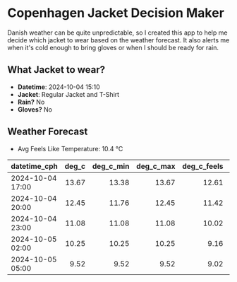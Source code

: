 
# Copenhagen Jacket Decision Maker

Danish weather can be quite unpredictable, so I created this app to help me decide which jacket to wear based on the weather forecast. 
It also alerts me when it's cold enough to bring gloves or when I should be ready for rain.

## What Jacket to wear?

- **Datetime**: 2024-10-04 15:10
- **Jacket**: Regular Jacket and T-Shirt
- **Rain?** No
- **Gloves?** No

## Weather Forecast
- Avg Feels Like Temperature: 10.4 °C

| datetime_cph     |   deg_c |   deg_c_min |   deg_c_max |   deg_c_feels | weather   | wind   | rain   |
|:-----------------|--------:|------------:|------------:|--------------:|:----------|:-------|:-------|
| 2024-10-04 17:00 |   13.67 |       13.38 |       13.67 |         12.61 | Clear     | Low    | None   |
| 2024-10-04 20:00 |   12.45 |       11.76 |       12.45 |         11.42 | Clear     | Low    | None   |
| 2024-10-04 23:00 |   11.08 |       11.08 |       11.08 |         10.02 | Clear     | Low    | None   |
| 2024-10-05 02:00 |   10.25 |       10.25 |       10.25 |          9.16 | Clear     | Low    | None   |
| 2024-10-05 05:00 |    9.52 |        9.52 |        9.52 |          9.02 | Clear     | Low    | None   |
        